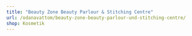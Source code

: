 ```yaml
---
title: "Beauty Zone Beauty Parlour & Stitching Centre"
url: /odanavattom/beauty-zone-beauty-parlour-und-stitching-centre/
shop: Kosmetik
---
```

